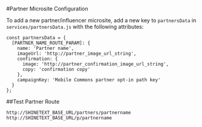 #Partner Microsite Configuration

To add a new partner/influencer microsite, add a new key to `partnersData` in `services/partnersData.js` with the following attributes: 

```
const partnersData = {
  [PARTNER_NAME_ROUTE_PARAM]: {
    name: 'Partner name',
    imageUrl: 'http://partner_image_url_string',
    confirmation: {
      image: 'http://partner_confirmation_image_url_string',
      copy: 'confirmation copy'
    },
    campaignKey: 'Mobile Commons partner opt-in path key'
  }
};
```

##Test Partner Route

```
http://SHINETEXT_BASE_URL/partners/partnername
http://SHINETEXT_BASE_URL/p/partnername
```